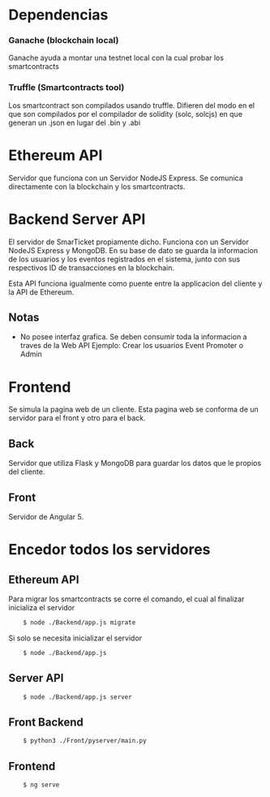 # Dependencias
### Ganache (blockchain local)

Ganache ayuda a montar una testnet local con la cual probar los smartcontracts

### Truffle (Smartcontracts tool)

Los smartcontract son compilados usando truffle. Difieren del modo en el que son compilados por
el compilador de solidity (solc, solcjs) en que generan un .json en lugar del .bin y .abi


# Ethereum API

Servidor que funciona con un Servidor NodeJS Express.
Se comunica directamente con la blockchain y los smartcontracts.

# Backend Server API

El servidor de SmarTicket propiamente dicho. Funciona con un Servidor NodeJS Express y
MongoDB. En su base de dato se guarda la informacion de los usuarios y los eventos registrados
en el sistema, junto con sus respectivos ID de transacciones en la blockchain.

Esta API funciona igualmente como puente entre la applicacion del cliente y la API de Ethereum.

## Notas

- No posee interfaz grafica. Se deben consumir toda la informacion a traves de la Web API
Ejemplo: Crear los usuarios Event Promoter o Admin

# Frontend

Se simula la pagina web de un cliente. Esta pagina web se conforma de un servidor para el front
y otro para el back.

## Back

Servidor que utiliza Flask y MongoDB para guardar los datos que le propios del cliente.

## Front

Servidor de Angular 5.



# Encedor todos los servidores

## Ethereum API

Para migrar los smartcontracts se corre el comando, el cual al finalizar inicializa el servidor
``` bash
    $ node ./Backend/app.js migrate
```
Si solo se necesita inicializar el servidor
``` bash
    $ node ./Backend/app.js
```

## Server API

``` bash
    $ node ./Backend/app.js server
```

## Front Backend

``` bash
    $ python3 ./Front/pyserver/main.py
```

## Frontend

``` bash
    $ ng serve
```
